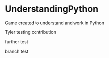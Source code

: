 # UnderstandingPython
Game created to understand and work in Python



Tyler testing contribution



further test

branch test